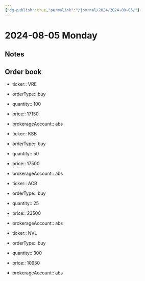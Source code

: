 ```yaml
---
{"dg-publish":true,"permalink":"/journal/2024/2024-08-05/"}
---
```


# 2024-08-05 Monday

## Notes

## Order book

- ticker:: VRE
- orderType:: buy
- quantity:: 100
- price:: 17150
- brokerageAccount:: abs

- ticker:: KSB
- orderType:: buy
- quantity:: 50
- price:: 17500
- brokerageAccount:: abs

- ticker:: ACB
- orderType:: buy
- quantity:: 25
- price:: 23500
- brokerageAccount:: abs

- ticker:: NVL
- orderType:: buy
- quantity:: 300
- price:: 10950
- brokerageAccount:: abs